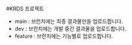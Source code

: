 #KRDS 프로젝트

- main : 브런치에는 최종 결과물만을 업로드합니다.
- dev : 브런치에는 개발 중간 결과물을 업로드합니다.
- feature : 브런치에는 기능별로 업로드합니다.
